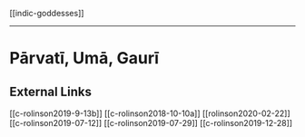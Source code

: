 [[indic-goddesses]]

---

# Pārvatī, Umā, Gaurī

## External Links
[[c-rolinson2019-9-13b]]
[[c-rolinson2018-10-10a]]
[[rolinson2020-02-22]]
[[c-rolinson2019-07-12]]
[[c-rolinson2019-07-29]]
[[c-rolinson2019-12-28]]